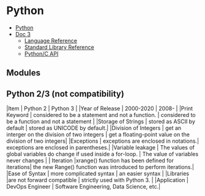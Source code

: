 # Python
- [Python](https://www.python.org/)
- [Doc 3](https://docs.python.org/3/)
    - [Language Reference](https://docs.python.org/3/reference/index.html)
    - [Standard Library Reference](https://docs.python.org/3/library/index.html)
    - [Python/C API](https://docs.python.org/3/c-api/index.html)

## Modules

## Python 2/3 (not compatibility)
|Item |	Python 2 |	Python 3 |
|Year of Release | 2000-2020 |	2008- |
|Print Keyword |	considered to be a statement and not a function. | considered to be a function and not a statement |
|Storage of Strings	| stored as ASCII by default | stored as UNICODE by default.|
|Division of Integers	| get an interger on the division of two integers | get a floating-point value on the division of two integers|
|Exceptions	| exceptions are enclosed in notations.| exceptions are enclosed in parentheses.|
|Variable leakage |	The values of global variables do change if used inside a for-loop. | The value of variables never changes |
| Iteration |xrange() function has been defined for iterations| the new Range() function was introduced to perform iterations.|
|Ease of Syntax	| more complicated syntax | an easier syntax |
|Libraries |are not forward compatible | strictly used with Python 3. |
|Application |	DevOps Engineer | Software Engineering, Data Science, etc.|



